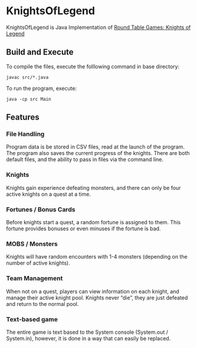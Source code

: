 # KnightsOfLegend

KnightsOfLegend is Java Implementation of [Round Table Games: Knights of Legend](https://www.cs.colostate.edu/~cs163/.Fall21/practicals/p5/knightfight-revamp/)

## Build and Execute
To compile the files, execute the folllowing command in base directory:
```
javac src/*.java
```
To run the program, execute:
```
java -cp src Main
```

## Features
### File Handling

Program data is be stored in CSV files, read at the launch of the program. The program also saves the current progress of the knights. There are both default files, and the ability to pass in files via the command line.

### Knights
Knights gain experience defeating monsters, and there can only be four active knights on a quest at a time.

### Fortunes / Bonus Cards
Before knights start a quest, a random fortune is assigned to them. This fortune provides bonuses or even minuses if the fortune is bad.

### MOBS / Monsters
Knights will have random encounters with 1-4 monsters (depending on the number of active knights).

### Team Management
When not on a quest, players can view information on each knight, and manage their active knight pool. Knights never “die”, they are just defeated and return to the normal pool.

### Text-based game
The entire game is text based to the System console (System.out / System.in), however, it is done in a way that can easily be replaced.
